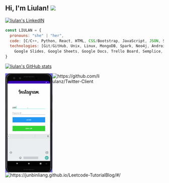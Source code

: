 ## Hi, I'm Liulan! <img src="https://media.giphy.com/media/mGcNjsfWAjY5AEZNw6/giphy.gif" width="50">

<a href="https://www.linkedin.com/in/liulanzheng/">
  <img alt="liulan's LinkedIN" width="30px" src="https://cdn.jsdelivr.net/npm/simple-icons@3.0.1/icons/linkedin.svg" />
</a>




 

```javascript
const LIULAN = {
  pronouns: "she" | "her",
  code: [C/C++, Python, React, HTML, CSS/Bootstrap, JavaScript, JSON, SQL, Java, C# ],
  technologies: [Git/GitHub, Unix, Linux, MongoDB, Spark, Neo4j, Android Studio, Unity,Adobe Photoshop, Illustrator,
    Google Slides, Google Sheets, Google Docs, Trello Board, Semplice, Jira, Webflow, WordPress, DBT]
}
```

<img align="right" alt="" width="200px" src="https://github.com/liulanz/liulanz/blob/main/guinea_pig.gif" />


[![liulan's GitHub stats](https://github-readme-stats.vercel.app/api?username=liulanz&theme=graywhite)](https://github.com/liulanz/github-readme-stats)


<img align="left" alt="https://github.com/liulanz/Instagram-Parse-App" width="150px" src="https://github.com/liulanz/Instagram-Parse-App/blob/master/demo/part1.gif" />
<img align="left" alt="https://github.com/liulanz/Twitter-Client" width="150px" src="https://github.com/liulanz/Twitter-Client/blob/master/demo/part2.gif" />

<img align="left" alt="https://junbinliang.github.io/Leetcode-TutorialBlog/#/" width="500px" src="https://user-images.githubusercontent.com/37808313/111696330-940f1900-880a-11eb-84a8-87a3139d84be.png" />


